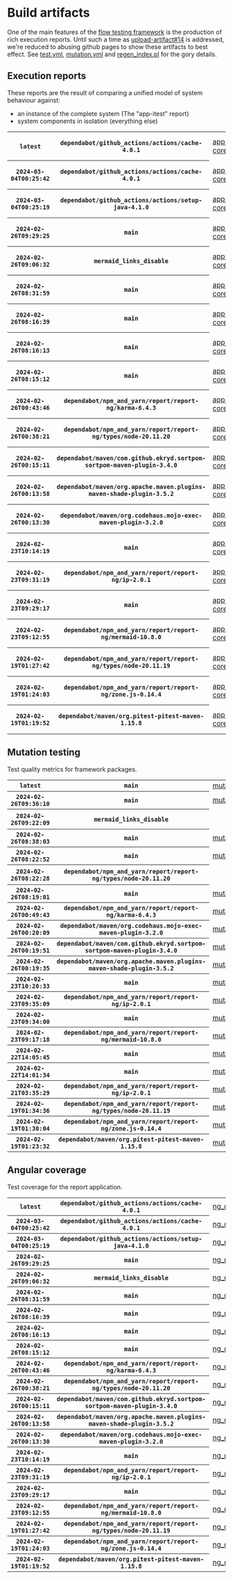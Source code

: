 # Build artifacts

One of the main features of the [flow testing framework](https://github.com/Mastercard/flow) is the production of rich execution reports.
Until such a time as [upload-artifact#14](https://github.com/actions/upload-artifact/issues/14) is addressed, we're reduced to abusing github pages to show these artifacts to best effect.
See [test.yml](https://github.com/Mastercard/flow/blob/main/.github/workflows/test.yml), [mutation.yml](https://github.com/Mastercard/flow/blob/main/.github/workflows/mutation.yml) and [regen_index.pl](https://github.com/Mastercard/flow/blob/pages/regen_index.pl) for the gory details.

## Execution reports

These reports are the result of comparing a unified model of system behaviour against:
 * an instance of the complete system (The "app-itest" report)
 * system components in isolation (everything else)

<!-- start:execution -->
<table>
	<tbody>
		<tr> <th><code>latest</code></th>
			 <th><code>dependabot/github_actions/actions/cache-4.0.1</code></th>
			<td><a href="execution/latest/app-core/target/mctf/latest/index.html">app-core</a></td>
			<td><a href="execution/latest/app-histogram/target/mctf/latest/index.html">app-histogram</a></td>
			<td><a href="execution/latest/app-itest/target/mctf/latest/index.html">app-itest</a></td>
			<td><a href="execution/latest/app-queue/target/mctf/latest/index.html">app-queue</a></td>
			<td><a href="execution/latest/app-store/target/mctf/latest/index.html">app-store</a></td>
			<td><a href="execution/latest/app-ui/target/mctf/latest/index.html">app-ui</a></td>
			<td><a href="execution/latest/app-web-ui/target/mctf/latest/index.html">app-web-ui</a></td>
		</tr>
		<tr> <th><code>2024-03-04T00:25:42</code></th>
			 <th><code>dependabot/github_actions/actions/cache-4.0.1</code></th>
			<td><a href="execution/1709511942/app-core/target/mctf/latest/index.html">app-core</a></td>
			<td><a href="execution/1709511942/app-histogram/target/mctf/latest/index.html">app-histogram</a></td>
			<td><a href="execution/1709511942/app-itest/target/mctf/latest/index.html">app-itest</a></td>
			<td><a href="execution/1709511942/app-queue/target/mctf/latest/index.html">app-queue</a></td>
			<td><a href="execution/1709511942/app-store/target/mctf/latest/index.html">app-store</a></td>
			<td><a href="execution/1709511942/app-ui/target/mctf/latest/index.html">app-ui</a></td>
			<td><a href="execution/1709511942/app-web-ui/target/mctf/latest/index.html">app-web-ui</a></td>
		</tr>
		<tr> <th><code>2024-03-04T00:25:19</code></th>
			 <th><code>dependabot/github_actions/actions/setup-java-4.1.0</code></th>
			<td><a href="execution/1709511919/app-core/target/mctf/latest/index.html">app-core</a></td>
			<td><a href="execution/1709511919/app-histogram/target/mctf/latest/index.html">app-histogram</a></td>
			<td><a href="execution/1709511919/app-itest/target/mctf/latest/index.html">app-itest</a></td>
			<td><a href="execution/1709511919/app-queue/target/mctf/latest/index.html">app-queue</a></td>
			<td><a href="execution/1709511919/app-store/target/mctf/latest/index.html">app-store</a></td>
			<td><a href="execution/1709511919/app-ui/target/mctf/latest/index.html">app-ui</a></td>
			<td><a href="execution/1709511919/app-web-ui/target/mctf/latest/index.html">app-web-ui</a></td>
		</tr>
		<tr> <th><code>2024-02-26T09:29:25</code></th>
			 <th><code>main</code></th>
			<td><a href="execution/1708939765/app-core/target/mctf/latest/index.html">app-core</a></td>
			<td><a href="execution/1708939765/app-histogram/target/mctf/latest/index.html">app-histogram</a></td>
			<td><a href="execution/1708939765/app-itest/target/mctf/latest/index.html">app-itest</a></td>
			<td><a href="execution/1708939765/app-queue/target/mctf/latest/index.html">app-queue</a></td>
			<td><a href="execution/1708939765/app-store/target/mctf/latest/index.html">app-store</a></td>
			<td><a href="execution/1708939765/app-ui/target/mctf/latest/index.html">app-ui</a></td>
			<td><a href="execution/1708939765/app-web-ui/target/mctf/latest/index.html">app-web-ui</a></td>
		</tr>
		<tr> <th><code>2024-02-26T09:06:32</code></th>
			 <th><code>mermaid_links_disable</code></th>
			<td><a href="execution/1708938392/app-core/target/mctf/latest/index.html">app-core</a></td>
			<td><a href="execution/1708938392/app-histogram/target/mctf/latest/index.html">app-histogram</a></td>
			<td><a href="execution/1708938392/app-itest/target/mctf/latest/index.html">app-itest</a></td>
			<td><a href="execution/1708938392/app-queue/target/mctf/latest/index.html">app-queue</a></td>
			<td><a href="execution/1708938392/app-store/target/mctf/latest/index.html">app-store</a></td>
			<td><a href="execution/1708938392/app-ui/target/mctf/latest/index.html">app-ui</a></td>
			<td><a href="execution/1708938392/app-web-ui/target/mctf/latest/index.html">app-web-ui</a></td>
		</tr>
		<tr> <th><code>2024-02-26T08:31:59</code></th>
			 <th><code>main</code></th>
			<td><a href="execution/1708936319/app-core/target/mctf/latest/index.html">app-core</a></td>
			<td><a href="execution/1708936319/app-histogram/target/mctf/latest/index.html">app-histogram</a></td>
			<td><a href="execution/1708936319/app-itest/target/mctf/latest/index.html">app-itest</a></td>
			<td><a href="execution/1708936319/app-queue/target/mctf/latest/index.html">app-queue</a></td>
			<td><a href="execution/1708936319/app-store/target/mctf/latest/index.html">app-store</a></td>
			<td><a href="execution/1708936319/app-ui/target/mctf/latest/index.html">app-ui</a></td>
			<td><a href="execution/1708936319/app-web-ui/target/mctf/latest/index.html">app-web-ui</a></td>
		</tr>
		<tr> <th><code>2024-02-26T08:16:39</code></th>
			 <th><code>main</code></th>
			<td><a href="execution/1708935399/app-core/target/mctf/latest/index.html">app-core</a></td>
			<td><a href="execution/1708935399/app-histogram/target/mctf/latest/index.html">app-histogram</a></td>
			<td><a href="execution/1708935399/app-itest/target/mctf/latest/index.html">app-itest</a></td>
			<td><a href="execution/1708935399/app-queue/target/mctf/latest/index.html">app-queue</a></td>
			<td><a href="execution/1708935399/app-store/target/mctf/latest/index.html">app-store</a></td>
			<td><a href="execution/1708935399/app-ui/target/mctf/latest/index.html">app-ui</a></td>
			<td><a href="execution/1708935399/app-web-ui/target/mctf/latest/index.html">app-web-ui</a></td>
		</tr>
		<tr> <th><code>2024-02-26T08:16:13</code></th>
			 <th><code>main</code></th>
			<td><a href="execution/1708935373/app-core/target/mctf/latest/index.html">app-core</a></td>
			<td><a href="execution/1708935373/app-histogram/target/mctf/latest/index.html">app-histogram</a></td>
			<td><a href="execution/1708935373/app-itest/target/mctf/latest/index.html">app-itest</a></td>
			<td><a href="execution/1708935373/app-queue/target/mctf/latest/index.html">app-queue</a></td>
			<td><a href="execution/1708935373/app-store/target/mctf/latest/index.html">app-store</a></td>
			<td><a href="execution/1708935373/app-ui/target/mctf/latest/index.html">app-ui</a></td>
			<td><a href="execution/1708935373/app-web-ui/target/mctf/latest/index.html">app-web-ui</a></td>
		</tr>
		<tr> <th><code>2024-02-26T08:15:12</code></th>
			 <th><code>main</code></th>
			<td><a href="execution/1708935312/app-core/target/mctf/latest/index.html">app-core</a></td>
			<td><a href="execution/1708935312/app-histogram/target/mctf/latest/index.html">app-histogram</a></td>
			<td><a href="execution/1708935312/app-itest/target/mctf/latest/index.html">app-itest</a></td>
			<td><a href="execution/1708935312/app-queue/target/mctf/latest/index.html">app-queue</a></td>
			<td><a href="execution/1708935312/app-store/target/mctf/latest/index.html">app-store</a></td>
			<td><a href="execution/1708935312/app-ui/target/mctf/latest/index.html">app-ui</a></td>
			<td><a href="execution/1708935312/app-web-ui/target/mctf/latest/index.html">app-web-ui</a></td>
		</tr>
		<tr> <th><code>2024-02-26T00:43:46</code></th>
			 <th><code>dependabot/npm_and_yarn/report/report-ng/karma-6.4.3</code></th>
			<td><a href="execution/1708908226/app-core/target/mctf/latest/index.html">app-core</a></td>
			<td><a href="execution/1708908226/app-histogram/target/mctf/latest/index.html">app-histogram</a></td>
			<td><a href="execution/1708908226/app-itest/target/mctf/latest/index.html">app-itest</a></td>
			<td><a href="execution/1708908226/app-queue/target/mctf/latest/index.html">app-queue</a></td>
			<td><a href="execution/1708908226/app-store/target/mctf/latest/index.html">app-store</a></td>
			<td><a href="execution/1708908226/app-ui/target/mctf/latest/index.html">app-ui</a></td>
			<td><a href="execution/1708908226/app-web-ui/target/mctf/latest/index.html">app-web-ui</a></td>
		</tr>
		<tr> <th><code>2024-02-26T00:38:21</code></th>
			 <th><code>dependabot/npm_and_yarn/report/report-ng/types/node-20.11.20</code></th>
			<td><a href="execution/1708907901/app-core/target/mctf/latest/index.html">app-core</a></td>
			<td><a href="execution/1708907901/app-histogram/target/mctf/latest/index.html">app-histogram</a></td>
			<td><a href="execution/1708907901/app-itest/target/mctf/latest/index.html">app-itest</a></td>
			<td><a href="execution/1708907901/app-queue/target/mctf/latest/index.html">app-queue</a></td>
			<td><a href="execution/1708907901/app-store/target/mctf/latest/index.html">app-store</a></td>
			<td><a href="execution/1708907901/app-ui/target/mctf/latest/index.html">app-ui</a></td>
			<td><a href="execution/1708907901/app-web-ui/target/mctf/latest/index.html">app-web-ui</a></td>
		</tr>
		<tr> <th><code>2024-02-26T00:15:11</code></th>
			 <th><code>dependabot/maven/com.github.ekryd.sortpom-sortpom-maven-plugin-3.4.0</code></th>
			<td><a href="execution/1708906511/app-core/target/mctf/latest/index.html">app-core</a></td>
			<td><a href="execution/1708906511/app-histogram/target/mctf/latest/index.html">app-histogram</a></td>
			<td><a href="execution/1708906511/app-itest/target/mctf/latest/index.html">app-itest</a></td>
			<td><a href="execution/1708906511/app-queue/target/mctf/latest/index.html">app-queue</a></td>
			<td><a href="execution/1708906511/app-store/target/mctf/latest/index.html">app-store</a></td>
			<td><a href="execution/1708906511/app-ui/target/mctf/latest/index.html">app-ui</a></td>
			<td><a href="execution/1708906511/app-web-ui/target/mctf/latest/index.html">app-web-ui</a></td>
		</tr>
		<tr> <th><code>2024-02-26T00:13:58</code></th>
			 <th><code>dependabot/maven/org.apache.maven.plugins-maven-shade-plugin-3.5.2</code></th>
			<td><a href="execution/1708906438/app-core/target/mctf/latest/index.html">app-core</a></td>
			<td><a href="execution/1708906438/app-histogram/target/mctf/latest/index.html">app-histogram</a></td>
			<td><a href="execution/1708906438/app-itest/target/mctf/latest/index.html">app-itest</a></td>
			<td><a href="execution/1708906438/app-queue/target/mctf/latest/index.html">app-queue</a></td>
			<td><a href="execution/1708906438/app-store/target/mctf/latest/index.html">app-store</a></td>
			<td><a href="execution/1708906438/app-ui/target/mctf/latest/index.html">app-ui</a></td>
			<td><a href="execution/1708906438/app-web-ui/target/mctf/latest/index.html">app-web-ui</a></td>
		</tr>
		<tr> <th><code>2024-02-26T00:13:30</code></th>
			 <th><code>dependabot/maven/org.codehaus.mojo-exec-maven-plugin-3.2.0</code></th>
			<td><a href="execution/1708906410/app-core/target/mctf/latest/index.html">app-core</a></td>
			<td><a href="execution/1708906410/app-histogram/target/mctf/latest/index.html">app-histogram</a></td>
			<td><a href="execution/1708906410/app-itest/target/mctf/latest/index.html">app-itest</a></td>
			<td><a href="execution/1708906410/app-queue/target/mctf/latest/index.html">app-queue</a></td>
			<td><a href="execution/1708906410/app-store/target/mctf/latest/index.html">app-store</a></td>
			<td><a href="execution/1708906410/app-ui/target/mctf/latest/index.html">app-ui</a></td>
			<td><a href="execution/1708906410/app-web-ui/target/mctf/latest/index.html">app-web-ui</a></td>
		</tr>
		<tr> <th><code>2024-02-23T10:14:19</code></th>
			 <th><code>main</code></th>
			<td><a href="execution/1708683259/app-core/target/mctf/latest/index.html">app-core</a></td>
			<td><a href="execution/1708683259/app-histogram/target/mctf/latest/index.html">app-histogram</a></td>
			<td><a href="execution/1708683259/app-itest/target/mctf/latest/index.html">app-itest</a></td>
			<td><a href="execution/1708683259/app-queue/target/mctf/latest/index.html">app-queue</a></td>
			<td><a href="execution/1708683259/app-store/target/mctf/latest/index.html">app-store</a></td>
			<td><a href="execution/1708683259/app-ui/target/mctf/latest/index.html">app-ui</a></td>
			<td><a href="execution/1708683259/app-web-ui/target/mctf/latest/index.html">app-web-ui</a></td>
		</tr>
		<tr> <th><code>2024-02-23T09:31:19</code></th>
			 <th><code>dependabot/npm_and_yarn/report/report-ng/ip-2.0.1</code></th>
			<td><a href="execution/1708680679/app-core/target/mctf/latest/index.html">app-core</a></td>
			<td><a href="execution/1708680679/app-histogram/target/mctf/latest/index.html">app-histogram</a></td>
			<td><a href="execution/1708680679/app-itest/target/mctf/latest/index.html">app-itest</a></td>
			<td><a href="execution/1708680679/app-queue/target/mctf/latest/index.html">app-queue</a></td>
			<td><a href="execution/1708680679/app-store/target/mctf/latest/index.html">app-store</a></td>
			<td><a href="execution/1708680679/app-ui/target/mctf/latest/index.html">app-ui</a></td>
			<td><a href="execution/1708680679/app-web-ui/target/mctf/latest/index.html">app-web-ui</a></td>
		</tr>
		<tr> <th><code>2024-02-23T09:29:17</code></th>
			 <th><code>main</code></th>
			<td><a href="execution/1708680557/app-core/target/mctf/latest/index.html">app-core</a></td>
			<td><a href="execution/1708680557/app-histogram/target/mctf/latest/index.html">app-histogram</a></td>
			<td><a href="execution/1708680557/app-itest/target/mctf/latest/index.html">app-itest</a></td>
			<td><a href="execution/1708680557/app-queue/target/mctf/latest/index.html">app-queue</a></td>
			<td><a href="execution/1708680557/app-store/target/mctf/latest/index.html">app-store</a></td>
			<td><a href="execution/1708680557/app-ui/target/mctf/latest/index.html">app-ui</a></td>
			<td><a href="execution/1708680557/app-web-ui/target/mctf/latest/index.html">app-web-ui</a></td>
		</tr>
		<tr> <th><code>2024-02-23T09:12:55</code></th>
			 <th><code>dependabot/npm_and_yarn/report/report-ng/mermaid-10.8.0</code></th>
			<td><a href="execution/1708679575/app-core/target/mctf/latest/index.html">app-core</a></td>
			<td><a href="execution/1708679575/app-histogram/target/mctf/latest/index.html">app-histogram</a></td>
			<td><a href="execution/1708679575/app-itest/target/mctf/latest/index.html">app-itest</a></td>
			<td><a href="execution/1708679575/app-queue/target/mctf/latest/index.html">app-queue</a></td>
			<td><a href="execution/1708679575/app-store/target/mctf/latest/index.html">app-store</a></td>
			<td><a href="execution/1708679575/app-ui/target/mctf/latest/index.html">app-ui</a></td>
			<td><a href="execution/1708679575/app-web-ui/target/mctf/latest/index.html">app-web-ui</a></td>
		</tr>
		<tr> <th><code>2024-02-19T01:27:42</code></th>
			 <th><code>dependabot/npm_and_yarn/report/report-ng/types/node-20.11.19</code></th>
			<td><a href="execution/1708306062/app-core/target/mctf/latest/index.html">app-core</a></td>
			<td><a href="execution/1708306062/app-histogram/target/mctf/latest/index.html">app-histogram</a></td>
			<td><a href="execution/1708306062/app-itest/target/mctf/latest/index.html">app-itest</a></td>
			<td><a href="execution/1708306062/app-queue/target/mctf/latest/index.html">app-queue</a></td>
			<td><a href="execution/1708306062/app-store/target/mctf/latest/index.html">app-store</a></td>
			<td><a href="execution/1708306062/app-ui/target/mctf/latest/index.html">app-ui</a></td>
			<td><a href="execution/1708306062/app-web-ui/target/mctf/latest/index.html">app-web-ui</a></td>
		</tr>
		<tr> <th><code>2024-02-19T01:24:03</code></th>
			 <th><code>dependabot/npm_and_yarn/report/report-ng/zone.js-0.14.4</code></th>
			<td><a href="execution/1708305843/app-core/target/mctf/latest/index.html">app-core</a></td>
			<td><a href="execution/1708305843/app-histogram/target/mctf/latest/index.html">app-histogram</a></td>
			<td><a href="execution/1708305843/app-itest/target/mctf/latest/index.html">app-itest</a></td>
			<td><a href="execution/1708305843/app-queue/target/mctf/latest/index.html">app-queue</a></td>
			<td><a href="execution/1708305843/app-store/target/mctf/latest/index.html">app-store</a></td>
			<td><a href="execution/1708305843/app-ui/target/mctf/latest/index.html">app-ui</a></td>
			<td><a href="execution/1708305843/app-web-ui/target/mctf/latest/index.html">app-web-ui</a></td>
		</tr>
		<tr> <th><code>2024-02-19T01:19:52</code></th>
			 <th><code>dependabot/maven/org.pitest-pitest-maven-1.15.8</code></th>
			<td><a href="execution/1708305592/app-core/target/mctf/latest/index.html">app-core</a></td>
			<td><a href="execution/1708305592/app-histogram/target/mctf/latest/index.html">app-histogram</a></td>
			<td><a href="execution/1708305592/app-itest/target/mctf/latest/index.html">app-itest</a></td>
			<td><a href="execution/1708305592/app-queue/target/mctf/latest/index.html">app-queue</a></td>
			<td><a href="execution/1708305592/app-store/target/mctf/latest/index.html">app-store</a></td>
			<td><a href="execution/1708305592/app-ui/target/mctf/latest/index.html">app-ui</a></td>
			<td><a href="execution/1708305592/app-web-ui/target/mctf/latest/index.html">app-web-ui</a></td>
		</tr>
	</tbody>
</table>
<!-- end:execution -->

## Mutation testing

Test quality metrics for framework packages.

<!-- start:mutation -->
<table>
	<tbody>
		<tr> <th><code>latest</code></th>
			 <th><code>main</code></th>
			<td><a href="mutation/latest/mutation_report/index.html">mutation</a></td>
			<td></td>
			<td></td>
			<td></td>
			<td></td>
			<td></td>
			<td></td>
			<td></td>
			<td></td>
			<td></td>
			<td></td>
			<td></td>
			<td></td>
			<td></td>
			<td></td>
		</tr>
		<tr> <th><code>2024-02-26T09:36:10</code></th>
			 <th><code>main</code></th>
			<td><a href="mutation/1708940170/mutation_report/index.html">mutation</a></td>
			<td></td>
			<td></td>
			<td></td>
			<td></td>
			<td></td>
			<td></td>
			<td></td>
			<td></td>
			<td></td>
			<td></td>
			<td></td>
			<td></td>
			<td></td>
			<td></td>
		</tr>
		<tr> <th><code>2024-02-26T09:22:09</code></th>
			 <th><code>mermaid_links_disable</code></th>
			<td></td>
			<td><a href="mutation/1708939329/mutation_report/index.html">mutation_report</a></td>
			<td><a href="mutation/1708939329/project_mutation_reports/api/target/pit-reports/index.html">project_mutation_reports/api/target/pit-reports</a></td>
			<td><a href="mutation/1708939329/project_mutation_reports/builder/target/pit-reports/index.html">project_mutation_reports/builder/target/pit-reports</a></td>
			<td><a href="mutation/1708939329/project_mutation_reports/message/message-core/target/pit-reports/index.html">project_mutation_reports/message/message-core/target/pit-reports</a></td>
			<td><a href="mutation/1708939329/project_mutation_reports/message/message-http/target/pit-reports/index.html">project_mutation_reports/message/message-http/target/pit-reports</a></td>
			<td><a href="mutation/1708939329/project_mutation_reports/message/message-json/target/pit-reports/index.html">project_mutation_reports/message/message-json/target/pit-reports</a></td>
			<td><a href="mutation/1708939329/project_mutation_reports/message/message-sql/target/pit-reports/index.html">project_mutation_reports/message/message-sql/target/pit-reports</a></td>
			<td><a href="mutation/1708939329/project_mutation_reports/message/message-text/target/pit-reports/index.html">project_mutation_reports/message/message-text/target/pit-reports</a></td>
			<td><a href="mutation/1708939329/project_mutation_reports/message/message-web/target/pit-reports/index.html">project_mutation_reports/message/message-web/target/pit-reports</a></td>
			<td><a href="mutation/1708939329/project_mutation_reports/message/message-xml/target/pit-reports/index.html">project_mutation_reports/message/message-xml/target/pit-reports</a></td>
			<td><a href="mutation/1708939329/project_mutation_reports/model/target/pit-reports/index.html">project_mutation_reports/model/target/pit-reports</a></td>
			<td><a href="mutation/1708939329/project_mutation_reports/report/report-core/target/pit-reports/index.html">project_mutation_reports/report/report-core/target/pit-reports</a></td>
			<td><a href="mutation/1708939329/project_mutation_reports/validation/validation-core/target/pit-reports/index.html">project_mutation_reports/validation/validation-core/target/pit-reports</a></td>
			<td><a href="mutation/1708939329/project_mutation_reports/validation/validation-junit5/target/pit-reports/index.html">project_mutation_reports/validation/validation-junit5/target/pit-reports</a></td>
		</tr>
		<tr> <th><code>2024-02-26T08:38:03</code></th>
			 <th><code>main</code></th>
			<td><a href="mutation/1708936683/mutation_report/index.html">mutation</a></td>
			<td></td>
			<td></td>
			<td></td>
			<td></td>
			<td></td>
			<td></td>
			<td></td>
			<td></td>
			<td></td>
			<td></td>
			<td></td>
			<td></td>
			<td></td>
			<td></td>
		</tr>
		<tr> <th><code>2024-02-26T08:22:52</code></th>
			 <th><code>main</code></th>
			<td><a href="mutation/1708935772/mutation_report/index.html">mutation</a></td>
			<td></td>
			<td></td>
			<td></td>
			<td></td>
			<td></td>
			<td></td>
			<td></td>
			<td></td>
			<td></td>
			<td></td>
			<td></td>
			<td></td>
			<td></td>
			<td></td>
		</tr>
		<tr> <th><code>2024-02-26T08:22:28</code></th>
			 <th><code>dependabot/npm_and_yarn/report/report-ng/types/node-20.11.20</code></th>
			<td></td>
			<td><a href="mutation/1708935748/mutation_report/index.html">mutation_report</a></td>
			<td><a href="mutation/1708935748/project_mutation_reports/api/target/pit-reports/index.html">project_mutation_reports/api/target/pit-reports</a></td>
			<td><a href="mutation/1708935748/project_mutation_reports/builder/target/pit-reports/index.html">project_mutation_reports/builder/target/pit-reports</a></td>
			<td><a href="mutation/1708935748/project_mutation_reports/message/message-core/target/pit-reports/index.html">project_mutation_reports/message/message-core/target/pit-reports</a></td>
			<td><a href="mutation/1708935748/project_mutation_reports/message/message-http/target/pit-reports/index.html">project_mutation_reports/message/message-http/target/pit-reports</a></td>
			<td><a href="mutation/1708935748/project_mutation_reports/message/message-json/target/pit-reports/index.html">project_mutation_reports/message/message-json/target/pit-reports</a></td>
			<td><a href="mutation/1708935748/project_mutation_reports/message/message-sql/target/pit-reports/index.html">project_mutation_reports/message/message-sql/target/pit-reports</a></td>
			<td><a href="mutation/1708935748/project_mutation_reports/message/message-text/target/pit-reports/index.html">project_mutation_reports/message/message-text/target/pit-reports</a></td>
			<td><a href="mutation/1708935748/project_mutation_reports/message/message-web/target/pit-reports/index.html">project_mutation_reports/message/message-web/target/pit-reports</a></td>
			<td><a href="mutation/1708935748/project_mutation_reports/message/message-xml/target/pit-reports/index.html">project_mutation_reports/message/message-xml/target/pit-reports</a></td>
			<td><a href="mutation/1708935748/project_mutation_reports/model/target/pit-reports/index.html">project_mutation_reports/model/target/pit-reports</a></td>
			<td><a href="mutation/1708935748/project_mutation_reports/report/report-core/target/pit-reports/index.html">project_mutation_reports/report/report-core/target/pit-reports</a></td>
			<td><a href="mutation/1708935748/project_mutation_reports/validation/validation-core/target/pit-reports/index.html">project_mutation_reports/validation/validation-core/target/pit-reports</a></td>
			<td><a href="mutation/1708935748/project_mutation_reports/validation/validation-junit5/target/pit-reports/index.html">project_mutation_reports/validation/validation-junit5/target/pit-reports</a></td>
		</tr>
		<tr> <th><code>2024-02-26T08:19:01</code></th>
			 <th><code>main</code></th>
			<td><a href="mutation/1708935541/mutation_report/index.html">mutation</a></td>
			<td></td>
			<td></td>
			<td></td>
			<td></td>
			<td></td>
			<td></td>
			<td></td>
			<td></td>
			<td></td>
			<td></td>
			<td></td>
			<td></td>
			<td></td>
			<td></td>
		</tr>
		<tr> <th><code>2024-02-26T00:49:43</code></th>
			 <th><code>dependabot/npm_and_yarn/report/report-ng/karma-6.4.3</code></th>
			<td><a href="mutation/1708908583/mutation_report/index.html">mutation</a></td>
			<td></td>
			<td></td>
			<td></td>
			<td></td>
			<td></td>
			<td></td>
			<td></td>
			<td></td>
			<td></td>
			<td></td>
			<td></td>
			<td></td>
			<td></td>
			<td></td>
		</tr>
		<tr> <th><code>2024-02-26T00:20:09</code></th>
			 <th><code>dependabot/maven/org.codehaus.mojo-exec-maven-plugin-3.2.0</code></th>
			<td><a href="mutation/1708906809/mutation_report/index.html">mutation</a></td>
			<td></td>
			<td></td>
			<td></td>
			<td></td>
			<td></td>
			<td></td>
			<td></td>
			<td></td>
			<td></td>
			<td></td>
			<td></td>
			<td></td>
			<td></td>
			<td></td>
		</tr>
		<tr> <th><code>2024-02-26T00:19:51</code></th>
			 <th><code>dependabot/maven/com.github.ekryd.sortpom-sortpom-maven-plugin-3.4.0</code></th>
			<td><a href="mutation/1708906791/mutation_report/index.html">mutation</a></td>
			<td></td>
			<td></td>
			<td></td>
			<td></td>
			<td></td>
			<td></td>
			<td></td>
			<td></td>
			<td></td>
			<td></td>
			<td></td>
			<td></td>
			<td></td>
			<td></td>
		</tr>
		<tr> <th><code>2024-02-26T00:19:35</code></th>
			 <th><code>dependabot/maven/org.apache.maven.plugins-maven-shade-plugin-3.5.2</code></th>
			<td><a href="mutation/1708906775/mutation_report/index.html">mutation</a></td>
			<td></td>
			<td></td>
			<td></td>
			<td></td>
			<td></td>
			<td></td>
			<td></td>
			<td></td>
			<td></td>
			<td></td>
			<td></td>
			<td></td>
			<td></td>
			<td></td>
		</tr>
		<tr> <th><code>2024-02-23T10:20:33</code></th>
			 <th><code>main</code></th>
			<td><a href="mutation/1708683633/mutation_report/index.html">mutation</a></td>
			<td></td>
			<td></td>
			<td></td>
			<td></td>
			<td></td>
			<td></td>
			<td></td>
			<td></td>
			<td></td>
			<td></td>
			<td></td>
			<td></td>
			<td></td>
			<td></td>
		</tr>
		<tr> <th><code>2024-02-23T09:35:09</code></th>
			 <th><code>dependabot/npm_and_yarn/report/report-ng/ip-2.0.1</code></th>
			<td><a href="mutation/1708680909/mutation_report/index.html">mutation</a></td>
			<td></td>
			<td></td>
			<td></td>
			<td></td>
			<td></td>
			<td></td>
			<td></td>
			<td></td>
			<td></td>
			<td></td>
			<td></td>
			<td></td>
			<td></td>
			<td></td>
		</tr>
		<tr> <th><code>2024-02-23T09:34:00</code></th>
			 <th><code>main</code></th>
			<td><a href="mutation/1708680840/mutation_report/index.html">mutation</a></td>
			<td></td>
			<td></td>
			<td></td>
			<td></td>
			<td></td>
			<td></td>
			<td></td>
			<td></td>
			<td></td>
			<td></td>
			<td></td>
			<td></td>
			<td></td>
			<td></td>
		</tr>
		<tr> <th><code>2024-02-23T09:17:18</code></th>
			 <th><code>dependabot/npm_and_yarn/report/report-ng/mermaid-10.8.0</code></th>
			<td><a href="mutation/1708679838/mutation_report/index.html">mutation</a></td>
			<td></td>
			<td></td>
			<td></td>
			<td></td>
			<td></td>
			<td></td>
			<td></td>
			<td></td>
			<td></td>
			<td></td>
			<td></td>
			<td></td>
			<td></td>
			<td></td>
		</tr>
		<tr> <th><code>2024-02-22T14:05:45</code></th>
			 <th><code>main</code></th>
			<td><a href="mutation/1708610745/mutation_report/index.html">mutation</a></td>
			<td></td>
			<td></td>
			<td></td>
			<td></td>
			<td></td>
			<td></td>
			<td></td>
			<td></td>
			<td></td>
			<td></td>
			<td></td>
			<td></td>
			<td></td>
			<td></td>
		</tr>
		<tr> <th><code>2024-02-22T14:01:34</code></th>
			 <th><code>main</code></th>
			<td><a href="mutation/1708610494/mutation_report/index.html">mutation</a></td>
			<td></td>
			<td></td>
			<td></td>
			<td></td>
			<td></td>
			<td></td>
			<td></td>
			<td></td>
			<td></td>
			<td></td>
			<td></td>
			<td></td>
			<td></td>
			<td></td>
		</tr>
		<tr> <th><code>2024-02-21T03:35:29</code></th>
			 <th><code>dependabot/npm_and_yarn/report/report-ng/ip-2.0.1</code></th>
			<td><a href="mutation/1708486529/mutation_report/index.html">mutation</a></td>
			<td></td>
			<td></td>
			<td></td>
			<td></td>
			<td></td>
			<td></td>
			<td></td>
			<td></td>
			<td></td>
			<td></td>
			<td></td>
			<td></td>
			<td></td>
			<td></td>
		</tr>
		<tr> <th><code>2024-02-19T01:34:36</code></th>
			 <th><code>dependabot/npm_and_yarn/report/report-ng/types/node-20.11.19</code></th>
			<td><a href="mutation/1708306476/mutation_report/index.html">mutation</a></td>
			<td></td>
			<td></td>
			<td></td>
			<td></td>
			<td></td>
			<td></td>
			<td></td>
			<td></td>
			<td></td>
			<td></td>
			<td></td>
			<td></td>
			<td></td>
			<td></td>
		</tr>
		<tr> <th><code>2024-02-19T01:30:04</code></th>
			 <th><code>dependabot/npm_and_yarn/report/report-ng/zone.js-0.14.4</code></th>
			<td><a href="mutation/1708306204/mutation_report/index.html">mutation</a></td>
			<td></td>
			<td></td>
			<td></td>
			<td></td>
			<td></td>
			<td></td>
			<td></td>
			<td></td>
			<td></td>
			<td></td>
			<td></td>
			<td></td>
			<td></td>
			<td></td>
		</tr>
		<tr> <th><code>2024-02-19T01:23:32</code></th>
			 <th><code>dependabot/maven/org.pitest-pitest-maven-1.15.8</code></th>
			<td><a href="mutation/1708305812/mutation_report/index.html">mutation</a></td>
			<td></td>
			<td></td>
			<td></td>
			<td></td>
			<td></td>
			<td></td>
			<td></td>
			<td></td>
			<td></td>
			<td></td>
			<td></td>
			<td></td>
			<td></td>
			<td></td>
		</tr>
	</tbody>
</table>
<!-- end:mutation -->

## Angular coverage

Test coverage for the report application.

<!-- start:ng_coverage -->
<table>
	<tbody>
		<tr> <th><code>latest</code></th>
			 <th><code>dependabot/github_actions/actions/cache-4.0.1</code></th>
			<td><a href="ng_coverage/latest/report/index.html">ng_coverage</a></td>
		</tr>
		<tr> <th><code>2024-03-04T00:25:42</code></th>
			 <th><code>dependabot/github_actions/actions/cache-4.0.1</code></th>
			<td><a href="ng_coverage/1709511942/report/index.html">ng_coverage</a></td>
		</tr>
		<tr> <th><code>2024-03-04T00:25:19</code></th>
			 <th><code>dependabot/github_actions/actions/setup-java-4.1.0</code></th>
			<td><a href="ng_coverage/1709511919/report/index.html">ng_coverage</a></td>
		</tr>
		<tr> <th><code>2024-02-26T09:29:25</code></th>
			 <th><code>main</code></th>
			<td><a href="ng_coverage/1708939765/report/index.html">ng_coverage</a></td>
		</tr>
		<tr> <th><code>2024-02-26T09:06:32</code></th>
			 <th><code>mermaid_links_disable</code></th>
			<td><a href="ng_coverage/1708938392/report/index.html">ng_coverage</a></td>
		</tr>
		<tr> <th><code>2024-02-26T08:31:59</code></th>
			 <th><code>main</code></th>
			<td><a href="ng_coverage/1708936319/report/index.html">ng_coverage</a></td>
		</tr>
		<tr> <th><code>2024-02-26T08:16:39</code></th>
			 <th><code>main</code></th>
			<td><a href="ng_coverage/1708935399/report/index.html">ng_coverage</a></td>
		</tr>
		<tr> <th><code>2024-02-26T08:16:13</code></th>
			 <th><code>main</code></th>
			<td><a href="ng_coverage/1708935373/report/index.html">ng_coverage</a></td>
		</tr>
		<tr> <th><code>2024-02-26T08:15:12</code></th>
			 <th><code>main</code></th>
			<td><a href="ng_coverage/1708935312/report/index.html">ng_coverage</a></td>
		</tr>
		<tr> <th><code>2024-02-26T00:43:46</code></th>
			 <th><code>dependabot/npm_and_yarn/report/report-ng/karma-6.4.3</code></th>
			<td><a href="ng_coverage/1708908226/report/index.html">ng_coverage</a></td>
		</tr>
		<tr> <th><code>2024-02-26T00:38:21</code></th>
			 <th><code>dependabot/npm_and_yarn/report/report-ng/types/node-20.11.20</code></th>
			<td><a href="ng_coverage/1708907901/report/index.html">ng_coverage</a></td>
		</tr>
		<tr> <th><code>2024-02-26T00:15:11</code></th>
			 <th><code>dependabot/maven/com.github.ekryd.sortpom-sortpom-maven-plugin-3.4.0</code></th>
			<td><a href="ng_coverage/1708906511/report/index.html">ng_coverage</a></td>
		</tr>
		<tr> <th><code>2024-02-26T00:13:58</code></th>
			 <th><code>dependabot/maven/org.apache.maven.plugins-maven-shade-plugin-3.5.2</code></th>
			<td><a href="ng_coverage/1708906438/report/index.html">ng_coverage</a></td>
		</tr>
		<tr> <th><code>2024-02-26T00:13:30</code></th>
			 <th><code>dependabot/maven/org.codehaus.mojo-exec-maven-plugin-3.2.0</code></th>
			<td><a href="ng_coverage/1708906410/report/index.html">ng_coverage</a></td>
		</tr>
		<tr> <th><code>2024-02-23T10:14:19</code></th>
			 <th><code>main</code></th>
			<td><a href="ng_coverage/1708683259/report/index.html">ng_coverage</a></td>
		</tr>
		<tr> <th><code>2024-02-23T09:31:19</code></th>
			 <th><code>dependabot/npm_and_yarn/report/report-ng/ip-2.0.1</code></th>
			<td><a href="ng_coverage/1708680679/report/index.html">ng_coverage</a></td>
		</tr>
		<tr> <th><code>2024-02-23T09:29:17</code></th>
			 <th><code>main</code></th>
			<td><a href="ng_coverage/1708680557/report/index.html">ng_coverage</a></td>
		</tr>
		<tr> <th><code>2024-02-23T09:12:55</code></th>
			 <th><code>dependabot/npm_and_yarn/report/report-ng/mermaid-10.8.0</code></th>
			<td><a href="ng_coverage/1708679575/report/index.html">ng_coverage</a></td>
		</tr>
		<tr> <th><code>2024-02-19T01:27:42</code></th>
			 <th><code>dependabot/npm_and_yarn/report/report-ng/types/node-20.11.19</code></th>
			<td><a href="ng_coverage/1708306062/report/index.html">ng_coverage</a></td>
		</tr>
		<tr> <th><code>2024-02-19T01:24:03</code></th>
			 <th><code>dependabot/npm_and_yarn/report/report-ng/zone.js-0.14.4</code></th>
			<td><a href="ng_coverage/1708305843/report/index.html">ng_coverage</a></td>
		</tr>
		<tr> <th><code>2024-02-19T01:19:52</code></th>
			 <th><code>dependabot/maven/org.pitest-pitest-maven-1.15.8</code></th>
			<td><a href="ng_coverage/1708305592/report/index.html">ng_coverage</a></td>
		</tr>
	</tbody>
</table>
<!-- end:ng_coverage -->